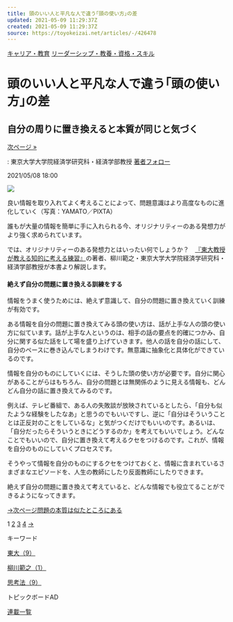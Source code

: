 ```yaml
---
title: 頭のいい人と平凡な人で違う｢頭の使い方｣の差
updated: 2021-05-09 11:29:37Z
created: 2021-05-09 11:29:37Z
source: https://toyokeizai.net/articles/-/426478
---
```


[キャリア・教育](https://toyokeizai.net/list/genre/career-and-education)
[リーダーシップ・教養・資格・スキル](https://toyokeizai.net/category/leadership)

# 頭のいい人と平凡な人で違う｢頭の使い方｣の差

## 自分の周りに置き換えると本質が同じと気づく

 [次ページ »](https://toyokeizai.net/articles/-/426478?page=2)

  : 東京大学大学院経済学研究科・経済学部教授    [著者フォロー](https://id.toyokeizai.net/fm/?author_id=5270&author_name=%E6%9F%B3%E5%B7%9D+%E7%AF%84%E4%B9%8B&referer=%2Farticles%2F-%2F426478)

2021/05/08 18:00

![](https://tk.ismcdn.jp/mwimgs/a/3/1140/img_a32a36cd3075ca57cb9dc4f6fa9bcb61949506.jpg)

良い情報を取り入れてよく考えることによって、問題意識はより高度なものに進化していく（写真：YAMATO／PIXTA）

誰もが大量の情報を簡単に手に入れられる今、オリジナリティーのある発想力がより強く求められています。

では、オリジナリティーのある発想力とはいったい何でしょうか？ [『東大教授が教える知的に考える練習』](http://www.amazon.co.jp/o/ASIN/4794224974/toyokeizaia-22/)の著者、柳川範之・東京大学大学院経済学研究科・経済学部教授が本書より解説します。

#### 絶えず自分の問題に置き換える訓練をする

情報をうまく使うためには、絶えず意識して、自分の問題に置き換えていく訓練が有効です。

ある情報を自分の問題に置き換えてみる頭の使い方は、話が上手な人の頭の使い方に似ています。話が上手な人というのは、相手の話の要点を的確につかみ、自分に関する似た話をして場を盛り上げていきます。他人の話を自分の話にして、自分のペースに巻き込んでしまうわけです。無意識に抽象化と具体化ができているのです。

情報を自分のものにしていくには、そうした頭の使い方が必要です。自分に関心があることがらはもちろん、自分の問題とは無関係のように見える情報も、どんどん自分の話に置き換えてみるのです。

例えば、テレビ番組で、ある人の失敗談が放映されているとしたら、「自分も似たような経験をしたなあ」と思うのでもいいですし、逆に「自分はそういうこととは正反対のことをしているな」と気がつくだけでもいいのです。あるいは、「自分だったらそういうときにどうするのか」を考えてもいいでしょう。どんなことでもいいので、自分に置き換えて考えるクセをつけるのです。これが、情報を自分のものにしていくプロセスです。

そうやって情報を自分のものにするクセをつけておくと、情報に含まれているさまざまなエピソードを、人生の教師にしたり反面教師にしたりできます。

絶えず自分の問題に置き換えて考えていると、どんな情報でも役立てることができるようになってきます。

[→次ページ問題の本質は似たところにある](https://toyokeizai.net/articles/-/426478?page=2)

 1  [2](https://toyokeizai.net/articles/-/426478?page=2)  [3](https://toyokeizai.net/articles/-/426478?page=3)  [4](https://toyokeizai.net/articles/-/426478?page=4)  [→](https://toyokeizai.net/articles/-/426478?page=2)

キーワード

[東大（9）](https://toyokeizai.net/list/tag/%E6%9D%B1%E5%A4%A7)

[柳川範之（1）](https://toyokeizai.net/list/tag/%E6%9F%B3%E5%B7%9D%E7%AF%84%E4%B9%8B)

[思考法（9）](https://toyokeizai.net/list/tag/%E6%80%9D%E8%80%83%E6%B3%95)

トピックボードAD

[連載一覧](https://toyokeizai.net/list/columns)